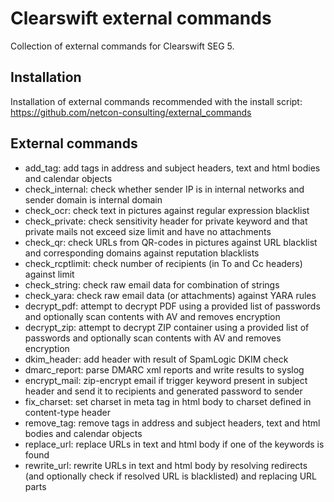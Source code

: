 Clearswift external commands
============================

Collection of external commands for Clearswift SEG 5.

## Installation

Installation of external commands recommended with the install script: https://github.com/netcon-consulting/external_commands

## External commands
* add_tag: add tags in address and subject headers, text and html bodies and calendar objects
* check_internal: check whether sender IP is in internal networks and sender domain is internal domain
* check_ocr: check text in pictures against regular expression blacklist
* check_private: check sensitivity header for private keyword and that private mails not exceed size limit and have no attachments
* check_qr: check URLs from QR-codes in pictures against URL blacklist and corresponding domains against reputation blacklists
* check_rcptlimit: check number of recipients (in To and Cc headers) against limit
* check_string: check raw email data for combination of strings
* check_yara: check raw email data (or attachments) against YARA rules
* decrypt_pdf: attempt to decrypt PDF using a provided list of passwords and optionally scan contents with AV and removes encryption
* decrypt_zip: attempt to decrypt ZIP container using a provided list of passwords and optionally scan contents with AV and removes encryption
* dkim_header: add header with result of SpamLogic DKIM check
* dmarc_report: parse DMARC xml reports and write results to syslog
* encrypt_mail: zip-encrypt email if trigger keyword present in subject header and send it to recipients and generated password to sender
* fix_charset: set charset in meta tag in html body to charset defined in content-type header
* remove_tag: remove tags in address and subject headers, text and html bodies and calendar objects
* replace_url: replace URLs in text and html body if one of the keywords is found
* rewrite_url: rewrite URLs in text and html body by resolving redirects (and optionally check if resolved URL is blacklisted) and replacing URL parts
